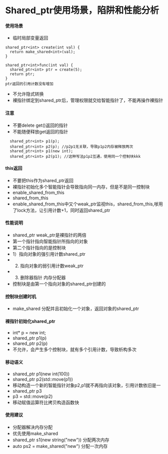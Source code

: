 # Shared_ptr使用场景，陷阱和性能分析

#### 使用场景
* 临时局部变量返回

```
shared_ptr<int> create(int val) {
  return make_shared<int>(val);
}

shared_ptr<int>func(int val) {
  shared_ptr<int> ptr = create(5);
  return ptr;
}
ptr返回的引用计数没有增加
```
* 不允许隐式转换
* 裸指针绑定到shared_ptr后，管理权限就交给智能指针了，不能再操作裸指针

#### 注意
* 不要delete get()返回的指针
* 不能随便释放get返回的指针

```
  shared_ptr<int> p1(p);
  shared_ptr<int> p2(p); //p2p1无关联，导致p1p2内存被释放两次
  shared_ptr<int> p1(new int);
  shared_ptr<int> p2(p1); //这种写法p1p2互通，使用同一个控制块kkk
```

#### this返回
* 不要把this作为shared_ptr返回
* 裸指针初始化多个智能指针会导致指向同一内存，但是不是同一控制块
* enable_shared_from_this
* shared_from_this
* enable_shared_from_this中又个weak_ptr监视this，shared_from_this,嗲用了lock方法，让引用计数+1，同时返回shared_ptr

#### 性能说明
* shared_ptr weak_ptr是裸指针的两倍
* 第一个指针指向智能指针所指向的对象
* 第二个指针指向的是控制块
* 1）指向对象的强引用计数shared_ptr
* 2) 指向对象的弱引用计数weak_ptr
* 3) 删除器指针 内存分配器
* 控制块是由第一个指向对象的shared_ptr创建的

#### 控制块创建时机
* make_shared 分配并且初始化一个对象，返回对象的shared_ptr

#### 裸指针初始化shared_ptr
* int* p = new  int;
* shared_ptr<int> p1(p)
* shared_ptr<int> p2(p)
* 不允许，会产生多个控制块，就有多个引用计数，导致析构多次

#### 移动语义
* shared_ptr<int> p1(new int(100))
* shared_ptr<int> p2(std::move(p1))
* 移动构造一个新的智能指针对象p2,p1就不再指向该对象，引用计数依旧是一
* shared_ptr<int> p3
* p3 = std::move(p2)
* 移动赋值运算符比拷贝构造函数快

#### 使用建议
* 分配器解决内存分配
* 优先使用make_shared
* shared_ptr<string> s1(new string("new")) 分配两次内存
* auto ps2 = make_shared<string>("new") 分配一次内存 